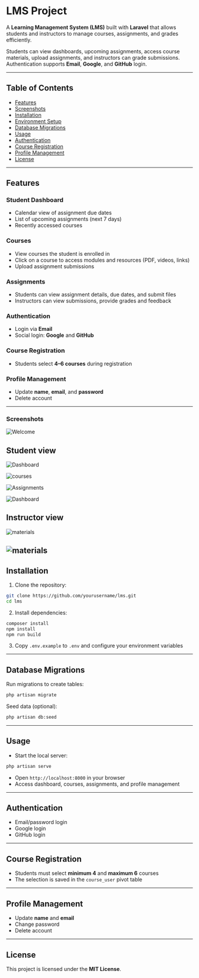 # LMS Project

A **Learning Management System (LMS)** built with **Laravel** that allows students and instructors to manage courses, assignments, and grades efficiently.

Students can view dashboards, upcoming assignments, access course materials, upload assignments, and instructors can grade submissions. Authentication supports **Email**, **Google**, and **GitHub** login.

---

## Table of Contents

- [Features](#features)
- [Screenshots](#screenshots)
- [Installation](#installation)
- [Environment Setup](#environment-setup)
- [Database Migrations](#database-migrations)
- [Usage](#usage)
- [Authentication](#authentication)
- [Course Registration](#course-registration)
- [Profile Management](#profile-management)
- [License](#license)

---

## Features

### Student Dashboard

- Calendar view of assignment due dates
- List of upcoming assignments (next 7 days)
- Recently accessed courses

### Courses

- View courses the student is enrolled in
- Click on a course to access modules and resources (PDF, videos, links)
- Upload assignment submissions

### Assignments

- Students can view assignment details, due dates, and submit files
- Instructors can view submissions, provide grades and feedback

### Authentication

- Login via **Email**
- Social login: **Google** and **GitHub**

### Course Registration

- Students select **4–6 courses** during registration

### Profile Management

- Update **name**, **email**, and **password**
- Delete account

---

### Screenshots


![Welcome](../lms/images/welcome.png)

## Student view

![Dashboard](../lms/images/student_dashboard.png)

![courses](../lms/images/student_courses.png)

![Assignments](../lms/images/assignment.png)

![Dashboard](../lms/images/student_dashboard.png)

## Instructor view

![materials](../lms/images/course_materials.png)

![materials](../lms/images/submission.png)
---

## Installation

1. Clone the repository:

```bash
git clone https://github.com/yourusername/lms.git
cd lms
```

2. Install dependencies:

```bash
composer install
npm install
npm run build
```

3. Copy `.env.example` to `.env` and configure your environment variables


---

## Database Migrations

Run migrations to create tables:

```bash
php artisan migrate
```

Seed data (optional):

```bash
php artisan db:seed
```

---

## Usage

- Start the local server:

```bash
php artisan serve
```

- Open `http://localhost:8000` in your browser
- Access dashboard, courses, assignments, and profile management

---

## Authentication

- Email/password login
- Google login
- GitHub login

---

## Course Registration

- Students must select **minimum 4** and **maximum 6** courses
- The selection is saved in the `course_user` pivot table

---

## Profile Management

- Update **name** and **email**
- Change password
- Delete account


---

## License

This project is licensed under the **MIT License**.

